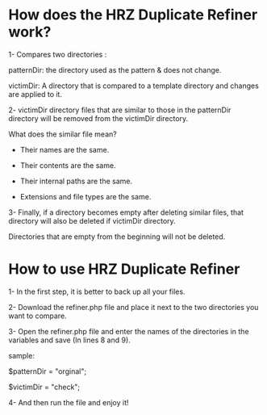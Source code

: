 # How does the HRZ Duplicate Refiner work?
1- Compares two directories :

   patternDir: the directory used as the pattern & does not change.
   
   victimDir: A directory that is compared to a template directory and changes are applied to it.
   
   
2- victimDir directory files that are similar to those in the patternDir directory will be removed from the victimDir directory.
   
   What does the similar file mean?
   
   - Their names are the same.
   
   - Their contents are the same.
   
   - Their internal paths are the same.
   - Extensions and file types are the same.
    
3- Finally, if a directory becomes empty after deleting similar files, that directory will also be deleted if victimDir directory.

   Directories that are empty from the beginning will not be deleted.

# How to use HRZ Duplicate Refiner
1- In the first step, it is better to back up all your files.

2- Download the refiner.php file and place it next to the two directories you want to compare.

3- Open the refiner.php file and enter the names of the directories in the variables and save (In lines 8 and 9).

   sample:
   
   $patternDir = "orginal";
   
   $victimDir = "check";
   
4- And then run the file and enjoy it!

